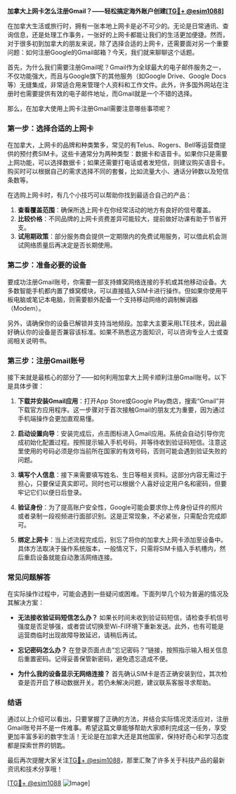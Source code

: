 **加拿大上网卡怎么注册Gmail？——轻松搞定海外账户创建[[TG💪+ @esim1088](https://t.me/s/esim1088)]**

在加拿大生活或旅行时，拥有一张本地上网卡是必不可少的。无论是日常通讯、查询信息，还是处理工作事务，一张好的上网卡都能让我们的生活更加便捷。然而，对于很多初到加拿大的朋友来说，除了选择合适的上网卡，还需要面对另一个重要问题：如何注册Google的Gmail邮箱？今天，我们就来聊聊这个话题。

首先，为什么我们需要注册Gmail呢？Gmail作为全球最大的电子邮件服务之一，不仅功能强大，而且与Google旗下的其他服务（如Google Drive、Google Docs等）无缝集成，非常适合用来管理个人资料和工作文件。此外，许多国外网站在注册时也需要提供有效的电子邮件地址，而Gmail就是一个不错的选择。

那么，在加拿大使用上网卡注册Gmail需要注意哪些事项呢？

### **第一步：选择合适的上网卡**

在加拿大，上网卡的品牌和种类繁多，常见的有Telus、Rogers、Bell等运营商提供的预付费SIM卡。这些卡通常分为两种类型：数据卡和语音卡。如果你只是需要上网功能，可以选择数据卡；如果还需要打电话或者发短信，则建议购买语音卡。购买时可以根据自己的需求选择不同的套餐，比如流量大小、通话分钟数以及短信条数等。

在选购上网卡时，有几个小技巧可以帮助你找到最适合自己的产品：

1. **查看覆盖范围**：确保所选上网卡在你经常活动的地方有良好的信号覆盖。
2. **比较价格**：不同品牌的上网卡资费差异可能较大，提前做好功课有助于节省开支。
3. **试用期政策**：部分服务商会提供一定期限内的免费试用服务，可以借此机会测试网络质量后再决定是否长期使用。

### **第二步：准备必要的设备**

要成功注册Gmail账号，你需要一部支持蜂窝网络连接的手机或其他移动设备。大多数智能手机都内置了蜂窝模块，可以直接插入SIM卡进行操作。但如果你使用平板电脑或笔记本电脑，则需要额外配备一个支持移动网络的调制解调器（Modem）。

另外，请确保你的设备已解锁并支持当地频段。加拿大主要采用LTE技术，因此最好确认你的设备是否兼容该标准。如果不熟悉这方面知识，可以咨询专业人士或查阅相关说明书。

### **第三步：注册Gmail账号**

接下来就是最核心的部分了——如何利用加拿大上网卡顺利注册Gmail账号。以下是具体步骤：

1. **下载并安装Gmail应用**：打开App Store或Google Play商店，搜索“Gmail”并下载官方应用程序。这一步骤对于首次接触Gmail的朋友尤为重要，因为通过手机端操作会更加直观易懂。

2. **启动设置向导**：安装完成后，点击图标进入Gmail应用。系统会自动引导你完成初始化配置过程。按照提示输入手机号码，并等待收到验证码短信。注意这里使用的号码必须是你当前所在国家的有效号码，否则可能会遇到验证失败的问题。

3. **填写个人信息**：接下来需要填写姓名、生日等相关资料。这部分内容无需过于担心，只要保证真实即可。同时也可以根据个人喜好设定用户名和密码，但要牢记它们以便日后登录。

4. **验证身份**：为了提高账户安全性，Google可能会要求你上传身份证件的照片或者录制一段视频进行面部识别。这是正常现象，不必紧张，只需配合完成即可。

5. **绑定上网卡**：当上述流程完成后，别忘了将你的加拿大上网卡添加至设备中。具体方法取决于操作系统版本，一般情况下，只需将SIM卡插入手机槽内，然后重启设备就能自动激活网络连接。

### **常见问题解答**

在实际操作过程中，可能会遇到一些疑问或困难。下面列举几个较为普遍的情况及其解决方案：

- **无法接收验证码短信怎么办？**
  如果长时间未收到验证码短信，请检查手机信号强度是否足够强，或者尝试切换至Wi-Fi环境下重新发送。此外，也有可能是运营商临时出现故障导致延迟，请稍后再试。

- **忘记密码怎么办？**
  在登录页面点击“忘记密码？”链接，按照指示输入相关信息后重置密码。记得妥善保管新密码，避免遗忘造成不便。

- **为什么我的设备显示无网络连接？**
  首先确认SIM卡是否正确安装到位，其次检查是否开启了移动数据开关。若仍未解决问题，建议联系客服寻求帮助。

### **结语**

通过以上介绍可以看出，只要掌握了正确的方法，并结合实际情况灵活应对，注册Gmail账号并不是一件难事。希望这篇文章能够帮助大家顺利完成这一任务，享受更加丰富多彩的数字生活！无论是在加拿大还是其他国家，保持好奇心和学习态度都是探索世界的钥匙。

最后再次提醒大家关注[TG💪+ @esim1088](https://t.me/s/esim1088)，那里汇聚了许多关于科技产品的最新资讯和技术分享哦！

[[TG💪+ @esim1088](https://t.me/s/esim1088) ![Image](https://i.postimg.cc/4NQfJmqS/Snipaste-2025-05-13-00-14-12.png)]